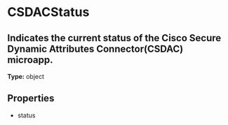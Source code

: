 # CSDACStatus

## Indicates the current status of the Cisco Secure Dynamic Attributes Connector(CSDAC) microapp.

**Type:** object

## Properties
* status
